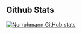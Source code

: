 
## Github Stats
[![Nurrohmann GitHub stats](https://github-readme-stats.vercel.app/api?username=Nurrohmann)](https://github.com/Nurrohmann/)

